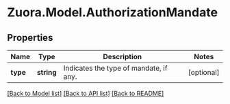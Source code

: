 
# Zuora.Model.AuthorizationMandate

## Properties

Name | Type | Description | Notes
------------ | ------------- | ------------- | -------------
**type** | **string** | Indicates the type of mandate, if any. | [optional] 

[[Back to Model list]](../README.md#documentation-for-models)
[[Back to API list]](../README.md#documentation-for-api-endpoints)
[[Back to README]](../README.md)

